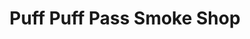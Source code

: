 ---
title: "Puff Puff Pass Smoke Shop"
url: /dundalk/puff-puff-pass-smoke-shop/
shop: e-cigarette
---